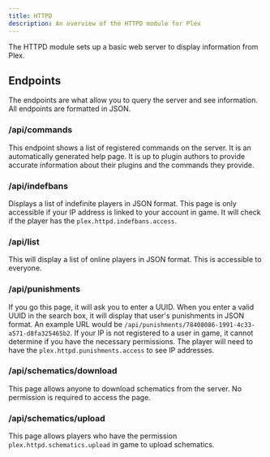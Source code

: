 ```yaml
---
title: HTTPD
description: An overview of the HTTPD module for Plex
---
```


The HTTPD module sets up a basic web server to display information from Plex.

## Endpoints

The endpoints are what allow you to query the server and see information. All endpoints are formatted in JSON.

### /api/commands

This endpoint shows a list of registered commands on the server. It is an automatically generated help page. It is up to
plugin authors to provide accurate information about their plugins and the commands they provide.

### /api/indefbans

Displays a list of indefinite players in JSON format. This page is only accessible if your IP address is linked to your
account in game. It will check if the player has the `plex.httpd.indefbans.access`.

### /api/list

This will display a list of online players in JSON format. This is accessible to everyone.

### /api/punishments

If you go this page, it will ask you to enter a UUID. When you enter a valid UUID in the search box, it will display
that user's punishments in JSON format. An example URL would be `/api/punishments/78408086-1991-4c33-a571-d8fa325465b2`.
If your IP is not registered to a user in game, it cannot determine if you have the necessary permissions. The player
will need to have the `plex.httpd.punishments.access` to see IP addresses.

### /api/schematics/download

This page allows anyone to download schematics from the server. No permission is required to access the page.

### /api/schematics/upload

This page allows players who have the permission `plex.httpd.schematics.upload` in game to upload schematics.
